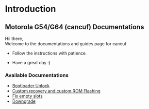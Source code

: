 # Introduction

## **Motorola G54/G64 (cancuf) Documentations**

Hii there,  
Welcome to the documentations and guides page for cancuf

- Follow the instructions with patience.

- Have a great day :)

### Available Documentations

- [Bootloader Unlock](./bl_unlock.md)
- [Custom recovery and custom ROM Flashing](./bl_unlock.md)
- [Fix empty slots](./fix_emptysl.md)
- [Downgrade](./downgrade.md)
